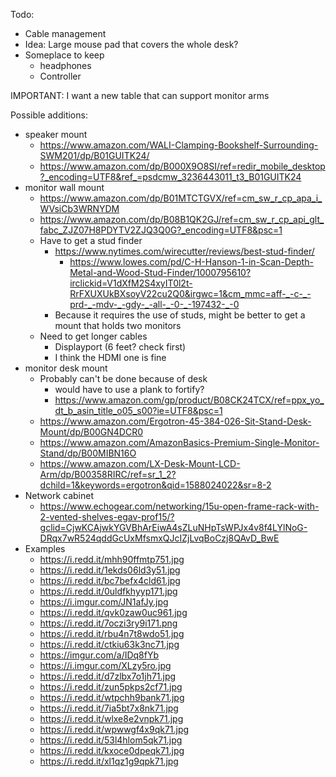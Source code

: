 
Todo:

- Cable management
- Idea: Large mouse pad that covers the whole desk?
- Someplace to keep
    - headphones
    - Controller

IMPORTANT: I want a new table that can support monitor arms

Possible additions:
- speaker mount
    - https://www.amazon.com/WALI-Clamping-Bookshelf-Surrounding-SWM201/dp/B01GUITK24/
    - https://www.amazon.com/dp/B000X9O8SI/ref=redir_mobile_desktop?_encoding=UTF8&ref_=psdcmw_3236443011_t3_B01GUITK24
- monitor wall mount
    - https://www.amazon.com/dp/B01MTCTGVX/ref=cm_sw_r_cp_apa_i_WVsiCb3WRNYDM
    - https://www.amazon.com/dp/B08B1QK2GJ/ref=cm_sw_r_cp_api_glt_fabc_ZJZ07H8PDYTV2ZJQ3Q0G?_encoding=UTF8&psc=1
    - Have to get a stud finder
        - https://www.nytimes.com/wirecutter/reviews/best-stud-finder/
            - https://www.lowes.com/pd/C-H-Hanson-1-in-Scan-Depth-Metal-and-Wood-Stud-Finder/1000795610?irclickid=V1dXfM2S4xyIT0l2t-RrFXUXUkBXsoyV22cu2Q0&irgwc=1&cm_mmc=aff-_-c-_-prd-_-mdv-_-gdy-_-all-_-0-_-197432-_-0
        - Because it requires the use of studs, might be better to get a mount that holds two monitors
    - Need to get longer cables
        - Displayport (6 feet? check first)
        - I think the HDMI one is fine
- monitor desk mount
    - Probably can't be done because of desk
        - would have to use a plank to fortify?
        - https://www.amazon.com/gp/product/B08CK24TCX/ref=ppx_yo_dt_b_asin_title_o05_s00?ie=UTF8&psc=1
    - https://www.amazon.com/Ergotron-45-384-026-Sit-Stand-Desk-Mount/dp/B00GN4DCR0
    - https://www.amazon.com/AmazonBasics-Premium-Single-Monitor-Stand/dp/B00MIBN16O
    - https://www.amazon.com/LX-Desk-Mount-LCD-Arm/dp/B00358RIRC/ref=sr_1_2?dchild=1&keywords=ergotron&qid=1588024022&sr=8-2 
- Network cabinet
    - https://www.echogear.com/networking/15u-open-frame-rack-with-2-vented-shelves-egav-prof15/?gclid=CjwKCAjwkYGVBhArEiwA4sZLuNHpTsWPJx4v8f4LYlNoG-DRqx7wR524qddGcUxMfsmxQJcIZjLvqBoCzj8QAvD_BwE
- Examples
    - https://i.redd.it/mhh90ffmtp751.jpg
    - https://i.redd.it/1ekds06ld3y51.jpg
    - https://i.redd.it/bc7befx4cld61.jpg
    - https://i.redd.it/0uldfkhyyp171.jpg
    - https://i.imgur.com/JN1afJy.jpg
    - https://i.redd.it/qvk0zaw0uc961.jpg
    - https://i.redd.it/7oczi3ry9i171.png
    - https://i.redd.it/rbu4n7t8wdo51.jpg
    - https://i.redd.it/ctkiu63k3nc71.jpg
    - https://imgur.com/a/IDq8fYb
    - https://i.imgur.com/XLzy5ro.jpg
    - https://i.redd.it/d7zlbx7o1jh71.jpg
    - https://i.redd.it/zun5pkps2cf71.jpg
    - https://i.redd.it/wtpchh9bank71.jpg
    - https://i.redd.it/7ia5bt7x8nk71.jpg
    - https://i.redd.it/wlxe8e2vnpk71.jpg
    - https://i.redd.it/wpwwgf4x9qk71.jpg
    - https://i.redd.it/53l4hlom5qk71.jpg
    - https://i.redd.it/kxoce0dpeqk71.jpg
    - https://i.redd.it/xl1qz1g9qpk71.jpg
